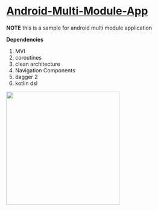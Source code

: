 # [Android-Multi-Module-App](https://github.com/emamagic/Android-Multi-Module)

**NOTE**
this is a sample for android multi module application 

**Dependencies**
1. MVI
2. coroutines
3. clean architecture 
4. Navigation Components
5. dagger 2
6. kotlin dsl

<img src="/photo/multi_module_diagram.jpg" width="300" >

